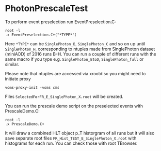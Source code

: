# PhotonPrescaleTest

To perform event preselection run EventPreselection.C:
```
root -l
.x EventPreselection.C+("*TYPE*")
```
Here `*TYPE*` can be `SinglePhoton_B`, `SinglePhoton_C` and so on up until `SinglePhoton_H`, corresponding to ntuples made from SinglePhoton dataset (miniAOD) of 2016 runs B-H.
You can run a couple of different runs with the same macro if you type e.g. `SinglePhoton_BtoD`, `SinglePhoton_full` or similar.

Please note that ntuples are accessed via xrootd so you might need to initiate proxy
```
voms-proxy-init -voms cms
```
Files `SelectedForFR_E_SinglePhoton_X.root` will be created.

You can run the prescale demo script on the preselected events with PrescaleDemo.C:
```
root -l
.x PrescaleDemo.C+
```
It will draw a combined HLT object p_T historgram of all runs but it will also save separate root files `FR_Hist_TEST_E_SinglePhoton_X.root` with histograms for each run.
You can check those with root TBrowser.
